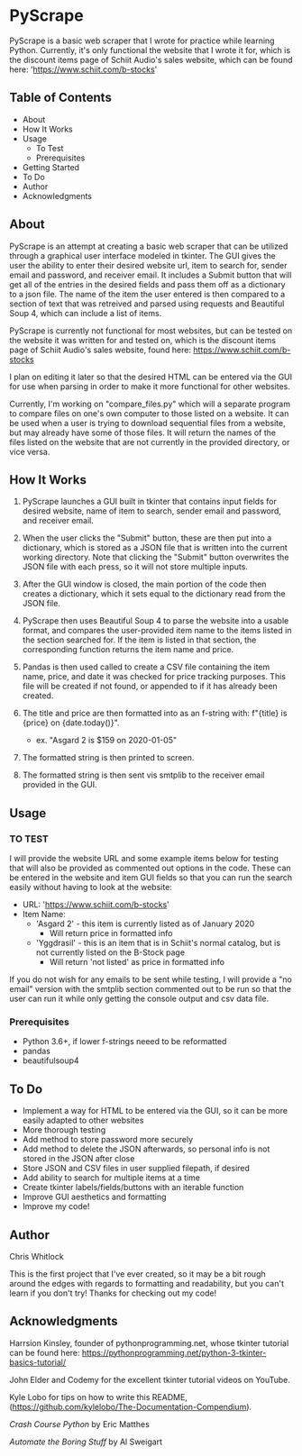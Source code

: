 # PyScrape

PyScrape is a basic web scraper that I wrote for practice while learning Python. Currently, it's only functional the website that I wrote it for, which is the discount items page of Schiit Audio's sales website, which can be found here: 'https://www.schiit.com/b-stocks'

## Table of Contents
- About
- How It Works
- Usage
    - To Test
    - Prerequisites
- Getting Started
- To Do
- Author
- Acknowledgments

## About

PyScrape is an attempt at creating a basic web scraper that can be utilized through a graphical user interface modeled in tkinter. The GUI gives the user the ability to enter their desired website url, item to search for, sender email and password, and receiver email. It includes a Submit button that will get all of the entries in the desired fields and pass them off as a dictionary to a json file. The name of the item the user entered is then compared to a section of text that was retreived and parsed using requests and Beautiful Soup 4, which can include a list of items.  

PyScrape is currently not functional for most websites, but can be tested on the website it was written for and tested on, which is the discount items page of Schiit Audio's sales website, found here: https://www.schiit.com/b-stocks

I plan on editing it later so that the desired HTML can be entered via the GUI for use when parsing in order to make it more functional for other websites.

Currently, I'm working on "compare_files.py" which will a separate program to compare files on one's own computer to those listed on a website. It can be used when a user is trying to download sequential files from a website, but may already have some of those files. It will return the names of the files listed on the website that are not currently in the provided directory, or vice versa.

## How It Works

1) PyScrape launches a GUI built in tkinter that contains input fields for desired website, name of item to search, sender email and password, and receiver email. 

2) When the user clicks the "Submit" button, these are then put into a dictionary, which is stored as a JSON file that is written into the current working directory. Note that clicking the "Submit" button overwrites the JSON file with each press, so it will not store multiple inputs.

3) After the GUI window is closed, the main portion of the code then creates a dictionary, which it sets equal to the dictionary read from the JSON file.

4) PyScrape then uses Beautiful Soup 4 to parse the website into a usable format, and compares the user-provided item name to the items listed in the section searched for. If the item is listed in that section, the corresponding function returns the item name and price.

5) Pandas is then used called to create a CSV file containing the item name, price, and date it was checked for price tracking purposes. This file will be created if not found, or appended to if it has already been created.

6) The title and price are then formatted into as an f-string with: f"{title} is {price} on {date.today()}".
    - ex. "Asgard 2 is $159 on 2020-01-05"

7) The formatted string is then printed to screen.

8) The formatted string is then sent vis smtplib to the receiver email provided in the GUI.

## Usage

### TO TEST

I will provide the website URL and some example items below for testing that will also be provided as commented out options in the code. These can be entered in the website and item GUI fields so that you can run the search easily without having to look at the website:
- URL: 'https://www.schiit.com/b-stocks'
- Item Name:
    - 'Asgard 2' - this item is currently listed as of January 2020
        - Will return price in formatted info
    - 'Yggdrasil' - this is an item that is in Schiit's normal catalog, but is not currently listed on the B-Stock page
        - Will return 'not listed' as price in formatted info

If you do not wish for any emails to be sent while testing, I will provide a "no email" version with the smtplib section commented out to be run so that the user can run it while only getting the console output and csv data file.

### Prerequisites

- Python 3.6+, if lower f-strings neeed to be reformatted
- pandas
- beautifulsoup4

## To Do
- Implement a way for HTML to be entered via the GUI, so it can be more easily adapted to other websites
- More thorough testing
- Add method to store password more securely
- Add method to delete the JSON afterwards, so personal info is not stored in the JSON after close
- Store JSON and CSV files in user supplied filepath, if desired
- Add ability to search for multiple items at a time
- Create tkinter labels/fields/buttons with an iterable function
- Improve GUI aesthetics and formatting
- Improve my code!

## Author

Chris Whitlock

This is the first project that I've ever created, so it may be a bit rough around the edges with regards to formatting and readability, but you can't learn if you don't try! Thanks for checking out my code!

## Acknowledgments

Harrsion Kinsley, founder of pythonprogramming.net, whose tkinter tutorial can be found here: https://pythonprogramming.net/python-3-tkinter-basics-tutorial/

John Elder and Codemy for the excellent tkinter tutorial videos on YouTube.

Kyle Lobo for tips on how to write this README, (https://github.com/kylelobo/The-Documentation-Compendium).

*Crash Course Python* by Eric Matthes

*Automate the Boring Stuff* by Al Sweigart